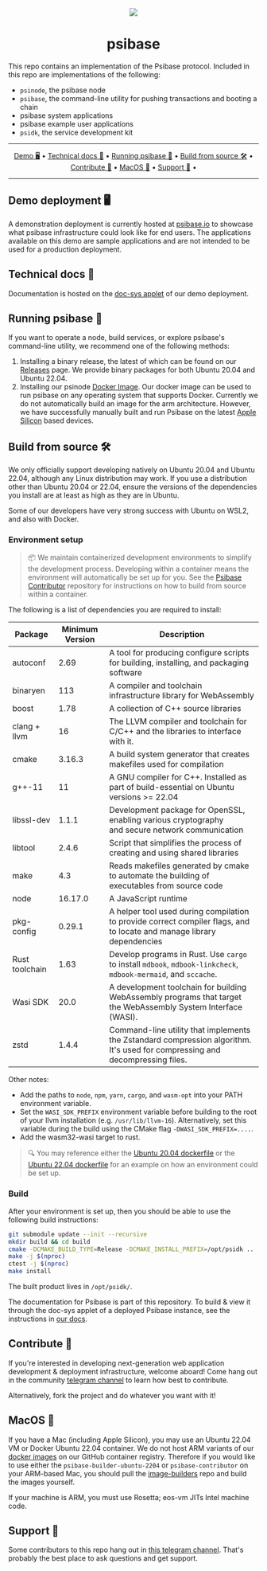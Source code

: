 <div align="center">
  <img src="https://about.psibase.io/assets/logo-psibase-green.0714b8ee.svg" />
</div>
<h1 align="center">
  psibase
</h1>

This repo contains an implementation of the Psibase protocol. Included in this repo are implementations of the following:

- `psinode`, the psibase node
- `psibase`, the command-line utility for pushing transactions and booting a chain
- psibase system applications 
- psibase example user applications
- `psidk`, the service development kit

-------

<p align="center">
    <a href="#demo-deployment-%EF%B8%8F">Demo 🖥️</a> &bull;
    <a href="#technical-docs">Technical docs 📓</a> &bull;
    <a href="#running-psibase">Running psibase 🚀</a> &bull;
    <a href="#build-from-source">Build from source 🛠️</a> &bull;
    <a href="#contribute-">Contribute 🧬</a> &bull;
    <a href="#macos">MacOS 🍏</a> &bull;
    <a href="#support">Support 📱</a> &bull;
</p>

-------

## Demo deployment 🖥️

A demonstration deployment is currently hosted at [psibase.io](https://psibase.io) to showcase what psibase infrastructure could look like for end users. The applications available on this demo are sample applications and are not intended to be used for a production deployment.

## Technical docs 📓

Documentation is hosted on the [doc-sys applet](https://doc-sys.psibase.io/) of our demo deployment.

## Running psibase 🚀

If you want to operate a node, build services, or explore psibase's command-line utility, we recommend one of the following methods:
1. Installing a binary release, the latest of which can be found on our [Releases](https://github.com/gofractally/psibase/releases) page. We provide binary packages for both Ubuntu 20.04 and Ubuntu 22.04.
2. Installing our psinode [Docker Image](https://github.com/gofractally/psinode-docker-image/pkgs/container/psinode). Our docker image can be used to run psibase on any operating system that supports Docker. Currently we do not automatically build an image for the arm architecture. However, we have successfully manually built and run Psibase on the latest [Apple Silicon](https://support.apple.com/en-us/HT211814) based devices. 


## Build from source 🛠️

We only officially support developing natively on Ubuntu 20.04 and Ubuntu 22.04, although any Linux distribution may work. If you use a distribution other than Ubuntu 20.04 or 22.04, ensure the versions of the dependencies you install are at least as high as they are in Ubuntu.

Some of our developers have very strong success with Ubuntu on WSL2, and also with Docker.

### Environment setup

> 📦 We maintain containerized development environments to simplify the development process. Developing within a container means the environment will automatically be set up for you. See the [Psibase Contributor](https://github.com/gofractally/psibase-contributor) repository for instructions on how to build from source within a container.

The following is a list of dependencies you are required to install:

| Package                    | Minimum Version | Description                                                                                                                         |
| -------------------------- | --------------- | ----------------------------------------------------------------------------------------------------------------------------------- |
| autoconf                   | 2.69            | A tool for producing configure scripts for building, installing, and packaging software                                             |
| binaryen                   | 113             | A compiler and toolchain infrastructure library for WebAssembly                                                                     |
| boost                      | 1.78            | A collection of C++ source libraries                                                                                                |
| clang + llvm               | 16              | The LLVM compiler and toolchain for C/C++ and the libraries to interface with it.                                                   |
| cmake                      | 3.16.3          | A build system generator that creates makefiles used for compilation                                                                |
| g++-11                     | 11              | A GNU compiler for C++. Installed as part of build-essential on Ubuntu versions >= 22.04                                            |
| libssl-dev                 | 1.1.1           | Development package for OpenSSL, enabling various cryptography and secure network communication                                     |
| libtool                    | 2.4.6           | Script that simplifies the process of creating and using shared libraries                                                           |
| make                       | 4.3             | Reads makefiles generated by cmake to automate the building of executables from source code                                         |
| node                       | 16.17.0         | A JavaScript runtime                                                                                                                |
| pkg-config                 | 0.29.1          | A helper tool used during compilation to provide correct compiler flags, and to locate and manage library dependencies              |
| Rust toolchain             | 1.63            | Develop programs in Rust. Use `cargo` to install `mdbook`, `mdbook-linkcheck`, `mdbook-mermaid`, and `sccache`.                     |
| Wasi SDK                   | 20.0            | A development toolchain for building WebAssembly programs that target the WebAssembly System Interface (WASI).                      |
| zstd                       | 1.4.4           | Command-line utility that implements the Zstandard compression algorithm. It's used for compressing and decompressing files.        |

Other notes:
* Add the paths to `node`, `npm`, `yarn`, `cargo`, and `wasm-opt` into your PATH environment variable.
* Set the `WASI_SDK_PREFIX` environment variable before building to the root of your llvm installation (e.g. `/usr/lib/llvm-16`). Alternatively, set this variable during the build using the CMake flag `-DWASI_SDK_PREFIX=....`.
* Add the wasm32-wasi target to rust.

> 🔍 You may reference either the [Ubuntu 20.04 dockerfile](https://github.com/gofractally/image-builders/blob/main/docker/ubuntu-2004-builder.Dockerfile) or the [Ubuntu 22.04 dockerfile](https://github.com/gofractally/image-builders/blob/main/docker/ubuntu-2204-builder.Dockerfile) for an example on how an environment could be set up.

### Build

After your environment is set up, then you should be able to use the following build instructions:

```sh
git submodule update --init --recursive
mkdir build && cd build
cmake -DCMAKE_BUILD_TYPE=Release -DCMAKE_INSTALL_PREFIX=/opt/psidk ..
make -j $(nproc)
ctest -j $(nproc)
make install
```

The built product lives in `/opt/psidk/`.

The documentation for Psibase is part of this repository. To build & view it through the doc-sys applet of a deployed Psibase instance, see the instructions in [our docs](https://doc-sys.psibase.io/documentation.html).

## Contribute 🧬

If you're interested in developing next-generation web application development & deployment infrastructure, welcome aboard! Come hang out in the community [telegram channel](https://t.me/psibase_developers) to learn how best to contribute.

Alternatively, fork the project and do whatever you want with it!

## MacOS 🍏

If you have a Mac (including Apple Silicon), you may use an Ubuntu 22.04 VM or Docker Ubuntu 22.04 container. We do not host ARM variants of our [docker images](https://github.com/orgs/gofractally/packages?repo_name=image-builders) on our GitHub container registry. Therefore if you would like to use either the `psibase-builder-ubuntu-2204` or `psibase-contributor` on your ARM-based Mac, you should pull the [image-builders](https://github.com/gofractally/image-builders) repo and build the images yourself.

If your machine is ARM, you must use Rosetta; eos-vm JITs Intel machine code.

## Support 📱

Some contributors to this repo hang out in [this telegram channel](https://t.me/psibase_developers). That's probably the best place to ask questions and get support.
